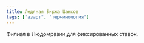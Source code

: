 ```yaml
---
title: Ледяная Биржа Шансов
tags: ["азарт", "терминология"]
---
```


Филиал в Людомразии для фиксированных ставок.